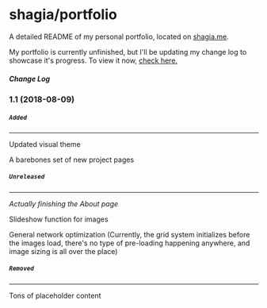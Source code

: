 # shagia/portfolio

A detailed README of my personal portfolio, located on [shagia.me](http://shagia.me).

My portfolio is currently unfinished, but I'll be updating my change log to showcase it's progress. To view it now, [check here.](https://shagia.github.io/portfolio/)

##### Change Log
### 1.1 (2018-08-09)

 ##### `Added`
 ---
 Updated visual theme
 
 A barebones set of new project pages
 
 ##### `Unreleased`
 ---
 *Actually finishing the About page*
 
 Slideshow function for images
 
 General network optimization (Currently, the grid system initializes before the images load, there's no type of pre-loading happening anywhere, and image sizing is all over the place)
 
 ##### `Removed`
 ---
Tons of placeholder content
